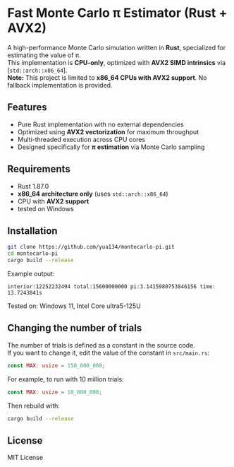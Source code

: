 # Fast Monte Carlo π Estimator (Rust + AVX2)

A high-performance Monte Carlo simulation written in **Rust**, specialized for estimating the value of π.  
This implementation is **CPU-only**, optimized with **AVX2 SIMD intrinsics** via [`std::arch::x86_64`].  
**Note:** This project is limited to **x86_64 CPUs with AVX2 support**. No fallback implementation is provided.

## Features
- Pure Rust implementation with no external dependencies  
- Optimized using **AVX2 vectorization** for maximum throughput
- Multi-threaded execution across CPU cores
- Designed specifically for **π estimation** via Monte Carlo sampling

## Requirements
- Rust 1.87.0
- **x86_64 architecture only** (uses `std::arch::x86_64`)  
- CPU with **AVX2 support**   
- tested on Windows  

## Installation
```bash
git clone https://github.com/yua134/montecarlo-pi.git
cd montecarlo-pi
cargo build --release
```

Example output:
```
interior:12252232494 total:15600000000 pi:3.1415980753846156 time: 13.7243841s
```
Tested on: Windows 11, Intel Core ultra5-125U

## Changing the number of trials
The number of trials is defined as a constant in the source code.  
If you want to change it, edit the value of the constant in `src/main.rs`:

```rust
const MAX: usize = 150_000_000;
```

For example, to run with 10 million trials:

```rust
const MAX: usize = 10_000_000;
```

Then rebuild with:

```bash
cargo build --release
```

## License
MIT License
